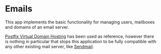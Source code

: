 Emails
======

This app implements the basic functionality for managing users, mailboxes and domains of
an email server.

[Postfix Virtual Domain Hosting](http://www.postfix.org/VIRTUAL_README.html) has been used
as reference, however there is nothing in particular that stops this application to be fully 
compatible with any other existing mail server, like [Sendmail](http://en.wikipedia.org/wiki/Sendmail).
